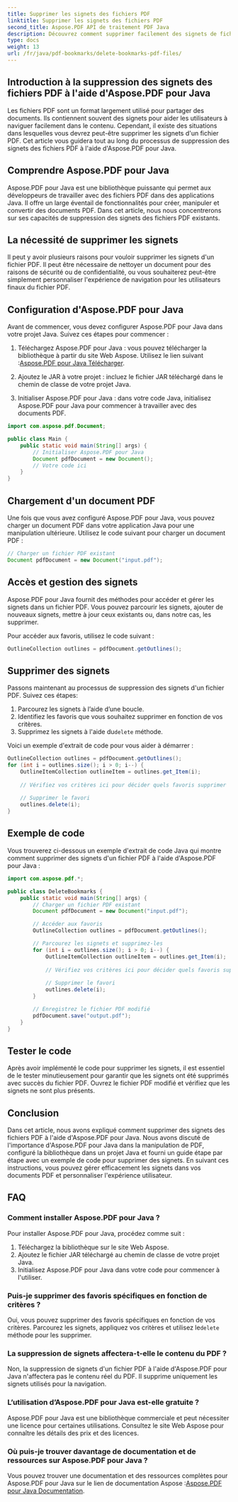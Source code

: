 ```yaml
---
title: Supprimer les signets des fichiers PDF
linktitle: Supprimer les signets des fichiers PDF
second_title: Aspose.PDF API de traitement PDF Java
description: Découvrez comment supprimer facilement des signets de fichiers PDF à l'aide d'Aspose.PDF pour Java. Notre guide étape par étape et notre exemple de code simplifient les choses.
type: docs
weight: 13
url: /fr/java/pdf-bookmarks/delete-bookmarks-pdf-files/
---
```


## Introduction à la suppression des signets des fichiers PDF à l'aide d'Aspose.PDF pour Java

Les fichiers PDF sont un format largement utilisé pour partager des documents. Ils contiennent souvent des signets pour aider les utilisateurs à naviguer facilement dans le contenu. Cependant, il existe des situations dans lesquelles vous devrez peut-être supprimer les signets d'un fichier PDF. Cet article vous guidera tout au long du processus de suppression des signets des fichiers PDF à l'aide d'Aspose.PDF pour Java.

## Comprendre Aspose.PDF pour Java

Aspose.PDF pour Java est une bibliothèque puissante qui permet aux développeurs de travailler avec des fichiers PDF dans des applications Java. Il offre un large éventail de fonctionnalités pour créer, manipuler et convertir des documents PDF. Dans cet article, nous nous concentrerons sur ses capacités de suppression des signets des fichiers PDF existants.

## La nécessité de supprimer les signets

Il peut y avoir plusieurs raisons pour vouloir supprimer les signets d'un fichier PDF. Il peut être nécessaire de nettoyer un document pour des raisons de sécurité ou de confidentialité, ou vous souhaiterez peut-être simplement personnaliser l'expérience de navigation pour les utilisateurs finaux du fichier PDF.

## Configuration d'Aspose.PDF pour Java

Avant de commencer, vous devez configurer Aspose.PDF pour Java dans votre projet Java. Suivez ces étapes pour commencer :

1.  Téléchargez Aspose.PDF pour Java : vous pouvez télécharger la bibliothèque à partir du site Web Aspose. Utilisez le lien suivant :[Aspose.PDF pour Java Télécharger](https://releases.aspose.com/pdf/java/).

2. Ajoutez le JAR à votre projet : incluez le fichier JAR téléchargé dans le chemin de classe de votre projet Java.

3. Initialiser Aspose.PDF pour Java : dans votre code Java, initialisez Aspose.PDF pour Java pour commencer à travailler avec des documents PDF.

```java
import com.aspose.pdf.Document;

public class Main {
    public static void main(String[] args) {
        // Initialiser Aspose.PDF pour Java
        Document pdfDocument = new Document();
        // Votre code ici
    }
}
```

## Chargement d'un document PDF

Une fois que vous avez configuré Aspose.PDF pour Java, vous pouvez charger un document PDF dans votre application Java pour une manipulation ultérieure. Utilisez le code suivant pour charger un document PDF :

```java
// Charger un fichier PDF existant
Document pdfDocument = new Document("input.pdf");
```

## Accès et gestion des signets

Aspose.PDF pour Java fournit des méthodes pour accéder et gérer les signets dans un fichier PDF. Vous pouvez parcourir les signets, ajouter de nouveaux signets, mettre à jour ceux existants ou, dans notre cas, les supprimer.

Pour accéder aux favoris, utilisez le code suivant :

```java
OutlineCollection outlines = pdfDocument.getOutlines();
```

## Supprimer des signets

Passons maintenant au processus de suppression des signets d'un fichier PDF. Suivez ces étapes:

1. Parcourez les signets à l’aide d’une boucle.
2. Identifiez les favoris que vous souhaitez supprimer en fonction de vos critères.
3.  Supprimez les signets à l'aide du`delete` méthode.

Voici un exemple d'extrait de code pour vous aider à démarrer :

```java
OutlineCollection outlines = pdfDocument.getOutlines();
for (int i = outlines.size(); i > 0; i--) {
    OutlineItemCollection outlineItem = outlines.get_Item(i);
    
    // Vérifiez vos critères ici pour décider quels favoris supprimer
    
    // Supprimer le favori
    outlines.delete(i);
}
```

## Exemple de code

Vous trouverez ci-dessous un exemple d'extrait de code Java qui montre comment supprimer des signets d'un fichier PDF à l'aide d'Aspose.PDF pour Java :

```java
import com.aspose.pdf.*;

public class DeleteBookmarks {
    public static void main(String[] args) {
        // Charger un fichier PDF existant
        Document pdfDocument = new Document("input.pdf");

        // Accéder aux favoris
        OutlineCollection outlines = pdfDocument.getOutlines();

        // Parcourez les signets et supprimez-les
        for (int i = outlines.size(); i > 0; i--) {
            OutlineItemCollection outlineItem = outlines.get_Item(i);
            
            // Vérifiez vos critères ici pour décider quels favoris supprimer
            
            // Supprimer le favori
            outlines.delete(i);
        }

        // Enregistrez le fichier PDF modifié
        pdfDocument.save("output.pdf");
    }
}
```

## Tester le code

Après avoir implémenté le code pour supprimer les signets, il est essentiel de le tester minutieusement pour garantir que les signets ont été supprimés avec succès du fichier PDF. Ouvrez le fichier PDF modifié et vérifiez que les signets ne sont plus présents.

## Conclusion

Dans cet article, nous avons expliqué comment supprimer des signets des fichiers PDF à l'aide d'Aspose.PDF pour Java. Nous avons discuté de l'importance d'Aspose.PDF pour Java dans la manipulation de PDF, configuré la bibliothèque dans un projet Java et fourni un guide étape par étape avec un exemple de code pour supprimer des signets. En suivant ces instructions, vous pouvez gérer efficacement les signets dans vos documents PDF et personnaliser l'expérience utilisateur.

## FAQ

### Comment installer Aspose.PDF pour Java ?

Pour installer Aspose.PDF pour Java, procédez comme suit :
1. Téléchargez la bibliothèque sur le site Web Aspose.
2. Ajoutez le fichier JAR téléchargé au chemin de classe de votre projet Java.
3. Initialisez Aspose.PDF pour Java dans votre code pour commencer à l'utiliser.

### Puis-je supprimer des favoris spécifiques en fonction de critères ?

 Oui, vous pouvez supprimer des favoris spécifiques en fonction de vos critères. Parcourez les signets, appliquez vos critères et utilisez le`delete` méthode pour les supprimer.

### La suppression de signets affectera-t-elle le contenu du PDF ?

Non, la suppression de signets d'un fichier PDF à l'aide d'Aspose.PDF pour Java n'affectera pas le contenu réel du PDF. Il supprime uniquement les signets utilisés pour la navigation.

### L’utilisation d’Aspose.PDF pour Java est-elle gratuite ?

Aspose.PDF pour Java est une bibliothèque commerciale et peut nécessiter une licence pour certaines utilisations. Consultez le site Web Aspose pour connaître les détails des prix et des licences.

### Où puis-je trouver davantage de documentation et de ressources sur Aspose.PDF pour Java ?

 Vous pouvez trouver une documentation et des ressources complètes pour Aspose.PDF pour Java sur le lien de documentation Aspose :[Aspose.PDF pour Java Documentation](https://reference.aspose.com/pdf/java/).